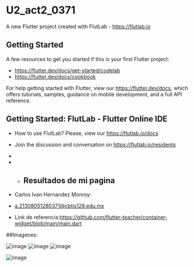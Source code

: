# U2_act2_0371

A new Flutter project created with FlutLab - https://flutlab.io

## Getting Started

A few resources to get you started if this is your first Flutter project:

- https://flutter.dev/docs/get-started/codelab
- https://flutter.dev/docs/cookbook

For help getting started with Flutter, view our
https://flutter.dev/docs, which offers tutorials,
samples, guidance on mobile development, and a full API reference.

## Getting Started: FlutLab - Flutter Online IDE

- How to use FlutLab? Please, view our https://flutlab.io/docs
- Join the discussion and conversation on https://flutlab.io/residents
- 
- - ## Resultados de mi pagina

- Carlos Ivan Hernandez Monroy:
- a.21308051280371@cbtis128.edu.mx
- Link de referencia:https://github.com/flutter-teacher/container-widget/blob/main/main.dart

##Imagenes:

![image](https://github.com/Hernandezc128/p15-RouDise_0371/assets/143743758/3f33b13f-a513-4b84-9503-0432c44a80f9)
![image](https://github.com/Hernandezc128/p15-RouDise_0371/assets/143743758/c8d6aa4f-8f40-4da1-9f06-eef16456ac33)
![image](https://github.com/Hernandezc128/p15-RouDise_0371/assets/143743758/b34ffd0e-a892-4223-bbb5-bba979166a15)

![image](https://github.com/Hernandezc128/p15-RouDise_0371/assets/143743758/f6de3411-7a5b-4844-979b-40b744c0d972)








